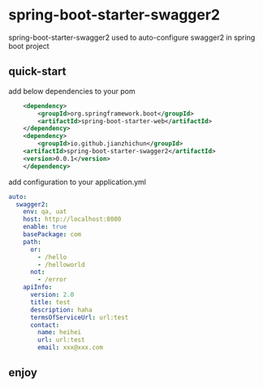# spring-boot-starter-swagger2
spring-boot-starter-swagger2 used to auto-configure swagger2 in spring boot project

## quick-start

add below dependencies to your pom
```xml
    <dependency>
        <groupId>org.springframework.boot</groupId>
        <artifactId>spring-boot-starter-web</artifactId>
    </dependency>
    <dependency>
        <groupId>io.github.jianzhichun</groupId>
	<artifactId>spring-boot-starter-swagger2</artifactId>
	<version>0.0.1</version>
    </dependency>
```
add configuration to your application.yml
```yaml
auto:
  swagger2:
    env: qa, uat
    host: http://localhost:8080
    enable: true
    basePackage: com
    path:
      or: 
        - /hello
        - /helloworld
      not:
        - /error 
    apiInfo:
      version: 2.0
      title: test
      description: haha
      termsOfServiceUrl: url:test
      contact:
        name: heihei
        url: url:test
        email: xxx@xxx.com
```

## enjoy
